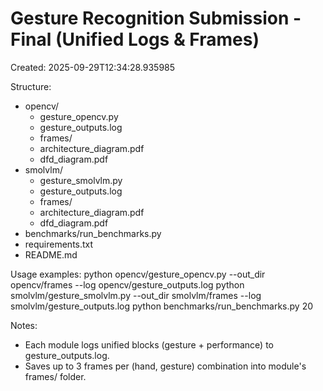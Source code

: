 # Gesture Recognition Submission - Final (Unified Logs & Frames)

Created: 2025-09-29T12:34:28.935985

Structure:
- opencv/
  - gesture_opencv.py
  - gesture_outputs.log
  - frames/
  - architecture_diagram.pdf
  - dfd_diagram.pdf
- smolvlm/
  - gesture_smolvlm.py
  - gesture_outputs.log
  - frames/
  - architecture_diagram.pdf
  - dfd_diagram.pdf
- benchmarks/run_benchmarks.py
- requirements.txt
- README.md

Usage examples:
python opencv/gesture_opencv.py --out_dir opencv/frames --log opencv/gesture_outputs.log
python smolvlm/gesture_smolvlm.py --out_dir smolvlm/frames --log smolvlm/gesture_outputs.log
python benchmarks/run_benchmarks.py 20

Notes:
- Each module logs unified blocks (gesture + performance) to gesture_outputs.log.
- Saves up to 3 frames per (hand, gesture) combination into module's frames/ folder.

